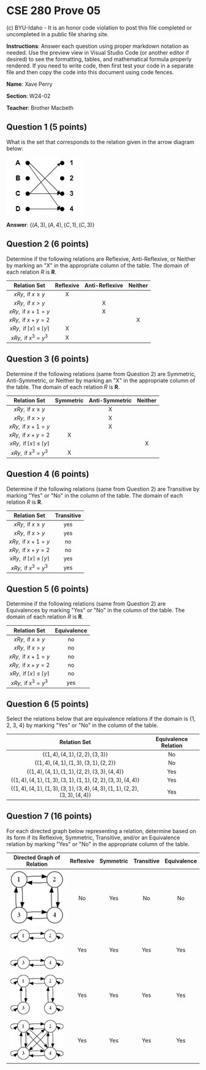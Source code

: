 # CSE 280 Prove 05

(c) BYU-Idaho - It is an honor code violation to post this
file completed or uncompleted in a public file sharing site.

**Instructions**: Answer each question using proper markdown notation as needed.  Use the preview view in Visual Studio Code (or another editor if desired) to see the formatting, tables, and mathematical formula properly rendered.  If you need to write code, then first test your code in a separate file and then copy the code into this document using code fences. 

**Name**: Xave Perry

**Section**: W24-02

**Teacher**: Brother Macbeth

## Question 1 (5 points)

What is the set that corresponds to the relation given in the arrow diagram below:

![](prove05_diagram1.drawio.png)

**Answer**: $\lbrace (A,3), (A,4), (C,1), (C,3) \rbrace$

## Question 2 (6 points)

Determine if the following relations are Reflexive, Anti-Reflexive, or Neither by marking an "X" in the appropriate column of the table.  The domain of each relation $R$ is $\mathbf{R}$.

|Relation Set|Reflexive|Anti-Reflexive|Neither|
|:-:|:-:|:-:|:-:|
|$xRy, \text{ if }x \ge y$|X|||
|$xRy, \text{ if }x \gt y$||X||
|$xRy, \text{ if }x + 1 = y$||X||
|$xRy, \text{ if }x + y = 2$|||X|
|$xRy, \text{ if }\lceil x \rceil \le \lceil y \rceil$|X|||
|$xRy, \text{ if }x^3 = y^3$|X|||

## Question 3 (6 points)

Determine if the following relations (same from Question 2) are Symmetric, Anti-Symmetric, or Neither by marking an "X" in the appropriate column of the table.  The domain of each relation $R$ is $\mathbf{R}$. 

|Relation Set|Symmetric|Anti-Symmetric|Neither|
|:-:|:-:|:-:|:-:|
|$xRy, \text{ if }x \ge y$||X||
|$xRy, \text{ if }x \gt y$||X||
|$xRy, \text{ if }x + 1 = y$||X||
|$xRy, \text{ if }x + y = 2$|X|||
|$xRy, \text{ if }\lceil x \rceil \le \lceil y \rceil$|||X|
|$xRy, \text{ if }x^3 = y^3$|X|||

## Question 4 (6 points)

Determine if the following relations (same from Question 2) are Transitive by marking "Yes" or "No" in the column of the table.  The domain of each relation $R$ is $\mathbf{R}$.

|Relation Set|Transitive|
|:-:|:-:|
|$xRy, \text{ if }x \ge y$|yes|
|$xRy, \text{ if }x \gt y$|yes|
|$xRy, \text{ if }x + 1 = y$|no|
|$xRy, \text{ if }x + y = 2$|no|
|$xRy, \text{ if }\lceil x \rceil \le \lceil y \rceil$|yes|
|$xRy, \text{ if }x^3 = y^3$|yes|

## Question 5 (6 points)

Determine if the following relations (same from Question 2) are Equivalences by marking "Yes" or "No" in the column of the table.  The domain of each relation $R$ is $\mathbf{R}$.

|Relation Set|Equivalence|
|:-:|:-:|
|$xRy, \text{ if }x \ge y$|no|
|$xRy, \text{ if }x \gt y$|no|
|$xRy, \text{ if }x + 1 = y$|no|
|$xRy, \text{ if }x + y = 2$|no|
|$xRy, \text{ if }\lceil x \rceil \le \lceil y \rceil$|no|
|$xRy, \text{ if }x^3 = y^3$|yes|

## Question 6 (5 points)

Select the relations below that are equivalence relations if the domain is {1, 2, 3, 4} by marking "Yes" or "No" in the column of the table.

|Relation Set|Equivalence Relation|
|:-:|:-:|
|$\lbrace (1,4), (4,1), (2,2), (3,3) \rbrace$|No|
|$\lbrace (1,4), (4,1), (1,3), (3,1), (2,2) \rbrace$|No|
|$\lbrace (1,4), (4,1), (1,1), (2,2), (3,3), (4,4) \rbrace$|Yes|
|$\lbrace (1,4), (4,1), (1,3), (3,1), (1,1), (2,2), (3,3), (4,4) \rbrace$|Yes|
|$\lbrace (1,4), (4,1), (1,3), (3,1), (3,4), (4,3), (1,1), (2,2), (3,3), (4,4) \rbrace$|Yes|

## Question 7 (16 points)

For each directed graph below representing a relation, determine based on its form if its Reflexive, Symmetric, Transitive, and/or an Equivalence relation by marking "Yes" or "No" in the appropriate column of the table.

|Directed Graph of Relation|Reflexive|Symmetric|Transitive|Equivalence|
|:-:|:-:|:-:|:-:|:-:|
|![](prove05_diagram2.gv.png)|No|Yes|No|No|
|![](prove05_diagram3.gv.png)|Yes|Yes|Yes|Yes|
|![](prove05_diagram4.gv.png)|Yes|Yes|Yes|Yes|
|![](prove05_diagram5.gv.png)|Yes|Yes|Yes|Yes|
